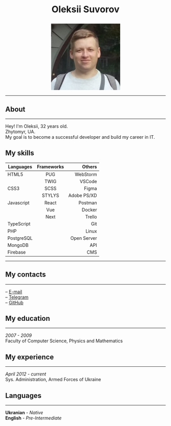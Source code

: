 <h1><p align="center"> 
   Oleksii Suvorov
</p></h1>
<p align="center">
  <img src="avatar.jpg" />
</p>

---

## **About**

---

Hey! I'm Oleksii, 32 years old.  
Zhytomyr, UA.  
My goal is to become a successful developer
and build my career in IT.

## **My skills**

| Languages  | Frameworks |      Others |
| ---------- | :--------: | ----------: |
| HTML5      |    PUG     |    WebStorm |
|            |    TWIG    |      VSCode |
| CSS3       |    SCSS    |       Figma |
|            |   STYLYS   | Adobe PS/XD |
| Javascript |   React    |     Postman |
|            |    Vue     |      Docker |
|            |    Next    |      Trello |
| TypeScript |            |         Git |
| PHP        |            |       Linux |
| PostgreSQL |            | Open Server |
| MongoDB    |            |         API |
| Firebase   |            |         CMS |

---

## **My contacts**

---

– [E-mail](danhalf@urk.net)  
– [Telegram](https://t.me/Suvorov_Aleks)  
– [GitHub](https://github.com/Danhalf)

## **My education**

---

_2007 - 2009_  
Faculty of Computer Science, Physics and Mathematics

## **My experience**

---

_April 2012 - current_  
Sys. Administration, Armed Forces of Ukraine

## **Languages**

---

**Ukranian** - _Native_  
**English** - _Pre-Intermediate_
